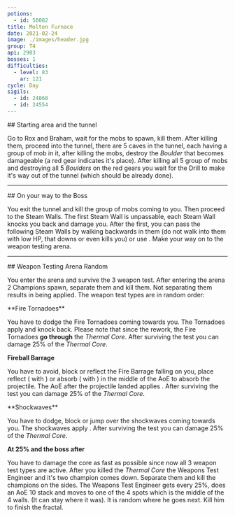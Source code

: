 ```yaml
---
potions:
  - id: 50082
title: Molten Furnace
date: 2021-02-24
image: ./images/header.jpg
group: T4
api: 2903
bosses: 1
difficulties:
  - level: 83
    ar: 121
cycle: Day
sigils:
  - id: 24868
  - id: 24554
---
```


<Grid>
<GridItem sm="6">
## Starting area and the tunnel

Go to Rox and Braham, wait for the mobs to spawn, kill them. After killing them, proceed into the tunnel, there are 5 caves in the tunnel, each having a group of mob in it, after killing the mobs, destroy the _Boulder_ that becomes damageable (a red gear indicates it's place). After killing all 5 group of mobs and destroying all 5 _Boulders_ on the red gears you wait for the Drill to make it's way out of the tunnel (which should be already done).
</GridItem>

<GridItem sm="6">

<MDImage src="fractals/molten-furnace/images/portal.jpg" caption="The portal"/>

</GridItem>
</Grid>

---

<Grid>
<GridItem sm="6">

<MDImage src="fractals/molten-furnace/drill.jpg" caption="The drill"/>

</GridItem>

<GridItem sm="6">
## On your way to the Boss

You exit the tunnel and kill the group of mobs coming to you. Then proceed to the Steam Walls. The first Steam Wall is unpassable, each Steam Wall knocks you back and damage you. After the first, you can pass the following Steam Walls by walking backwards in them (do not walk into them with low HP, that downs or even kills you) or use <Boon name="Stability"/>. Make your way on to the weapon testing arena.
</GridItem>
</Grid>

---

<Grid>
<GridItem sm="5">
## Weapon Testing Arena <Label>Random</Label>

You enter the arena and survive the 3 weapon test. After entering the arena 2 Champions spawn, separate them and kill them. Not separating them results in <Boon name="Resolution"/> being applied. The weapon test types are in random order:
</GridItem>

<GridItem sm="7">

<MDImage src="fractals/molten-furnace/images/testing_area.jpg" caption="Testing area"/>

</GridItem>

<GridItem sm="6">
**Fire Tornadoes**

You have to dodge the Fire Tornadoes coming towards you. The Tornadoes apply <Condition name="Burning"/> and knock back. Please note that since the rework, the Fire Tornadoes **go through** the _Thermal Core_. After surviving the test you can damage 25% of the _Thermal Core_.

**Fireball Barrage**

You have to avoid, block or reflect the Fire Barrage falling on you, place reflect (<Specialization name="Guardian"/> with <Skill name=" Wall of Reflection"/> ) or absorb (<Specialization name="Revenant"/> <Skill name="Legendary Centaur Stance"/> with <Skill name="Protective Solace"/>) in the middle of the AoE to absorb the projectile. The AoE after the projectile landed applies <Condition name="Burning"/>. After surviving the test you can damage 25% of the _Thermal Core_.
</GridItem>

<GridItem sm="6">
**Shockwaves**

You have to dodge, block or jump over the shockwaves coming towards you. The shockwaves apply <Control name="Knockdown"/>. After surviving the test you can damage 25% of the _Thermal Core_.

**At 25% and the boss after**

You have to damage the core as fast as possible since now all 3 weapon test types are active. After you killed the _Thermal Core_ the Weapons Test Engineer and it's two champion comes down. Separate them and kill the champions on the sides. The Weapons Test Engineer gets <Effect name="Invulnerability"/> every 25%, does an AoE 10 stack <Condition name="Bleeding"/> and moves to one of the 4 spots which is the middle of the 4 walls. (It can stay where it was). It is random where he goes next. Kill him to finish the fractal.
</GridItem>
</Grid>
